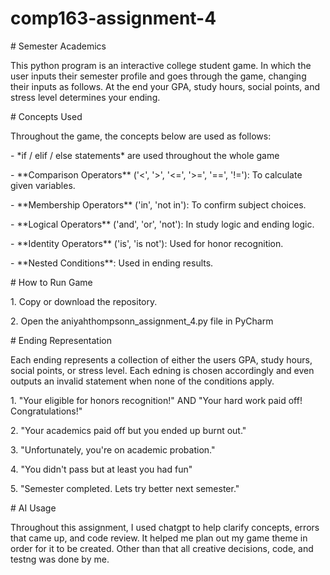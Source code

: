 # comp163-assignment-4



\# Semester Academics

This python program is an interactive college student game. In which the user inputs their semester profile and goes through the game, changing their inputs as follows. At the end your GPA, study hours, social points, and stress level determines your ending. 



\# Concepts Used

Throughout the game, the concepts below are used as follows:



\- \*if / elif / else statements\* are used throughout the whole game

\- \*\*Comparison Operators\*\* ('<', '>', '<=', '>=', '==', '!='): To calculate given variables.

\- \*\*Membership Operators\*\* ('in', 'not in'): To confirm subject choices.

\- \*\*Logical Operators\*\* ('and', 'or', 'not'): In study logic and ending logic.

\- \*\*Identity Operators\*\* ('is', 'is not'): Used for honor recognition.

\- \*\*Nested Conditions\*\*: Used in ending results.



\# How to Run Game

1\. Copy or download the repository.

2\. Open the aniyahthompsonn\_assignment\_4.py file in PyCharm



\# Ending Representation

Each ending represents a collection of either the users GPA, study hours, social points, or stress level. Each edning is chosen accordingly and even outputs an invalid statement when none of the conditions apply. 



1\. "Your eligible for honors recognition!" AND "Your hard work paid off! Congratulations!"

2\. "Your academics paid off but you ended up burnt out."

3\. "Unfortunately, you're on academic probation."

4\. "You didn't pass but at least you had fun"

5\. "Semester completed. Lets try better next semester."



\# AI Usage

Throughout this assignment, I used chatgpt to help clarify concepts, errors that came up, and code review. It helped me plan out my game theme in order for it to be created. Other than that all creative decisions, code, and testng was done by me.

